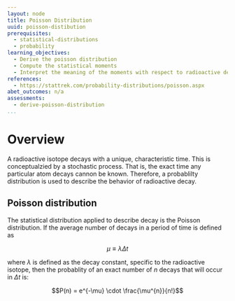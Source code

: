 ```yaml
---
layout: node
title: Poisson Distribution
uuid: poisson-distibution
prerequisites:
  - statistical-distributions
  - probability
learning_objectives:
  - Derive the poisson distribution
  - Compute the statistical moments
  - Interpret the meaning of the moments with respect to radioactive decay
references:
  - https://stattrek.com/probability-distributions/poisson.aspx
abet_outcomes: n/a
assessments: 
  - derive-poisson-distribution 
...
```

# Overview
A radioactive isotope decays with a unique, characteristic time. This is conceptualzied by a stochastic process. That is, the exact time any particular atom decays cannon be known. Therefore, a probablilty distribution is used to describe the behavior of radioactive decay.

## Poisson distribution
The statistical distribution applied to describe decay is the Poisson distribution. If the average number of decays in a period of time is defined as 

$$\mu \equiv \lambda \Delta t$$

where $\lambda$ is defined as the decay constant, specific to the radioactive isotope, then the probablity of an exact number of $n$ decays that will occur in $\Delta t$ is:

$$P(n) = e^{-\mu} \cdot \frac{\mu^{n}}{n!}$$
